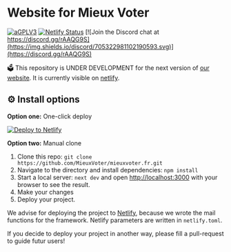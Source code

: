 # Website for Mieux Voter

[![aGPLV3](https://img.shields.io/github/license/MieuxVoter/mieux-voter)](./LICENSE.md)
[![Netlify Status](https://api.netlify.com/api/v1/badges/10e21963-4d3d-493c-afc9-c168986f55f0/deploy-status)](https://app.netlify.com/sites/mieuxvoter/deploys)
[![Join the Discord chat at https://discord.gg/rAAQG9S](https://img.shields.io/discord/705322981102190593.svg)](https://discord.gg/rAAQG9S)


:ballot_box: This repository is UNDER DEVELOPMENT for the next version of [our website](https://mieuxvoter.fr). It is currently visible on [netlify](https://mieuxvoter.netlify.app).



## :gear: Install options

**Option one:** One-click deploy

[![Deploy to Netlify](https://www.netlify.com/img/deploy/button.svg)](https://app.netlify.com/start/deploy?repository=https://github.com/MieuxVoter/mv-front-react&utm_source=github)


**Option two:** Manual clone

1. Clone this repo: `git clone https://github.com/MieuxVoter/mieuxvoter.fr.git`
2. Navigate to the directory and install dependencies: `npm install`
3. Start a local server: `next dev`  and open [http://localhost:3000](http://localhost:3000) with your browser to see the result.
4. Make your changes
5. Deploy your project.

We advise for deploying the project to [Netlify](https://netlify.com), because we wrote the mail functions for the framework. Netlify parameters are written in `netlify.toml`.

If you decide to deploy your project in another way, please fill a pull-request to guide futur users!
